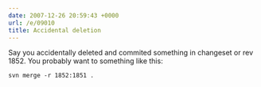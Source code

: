 ```yaml
---
date: 2007-12-26 20:59:43 +0000
url: /e/09010
title: Accidental deletion
---
```


Say you accidentally deleted and commited something in changeset or rev 1852.
You probably want to something like this:

	svn merge -r 1852:1851 .
